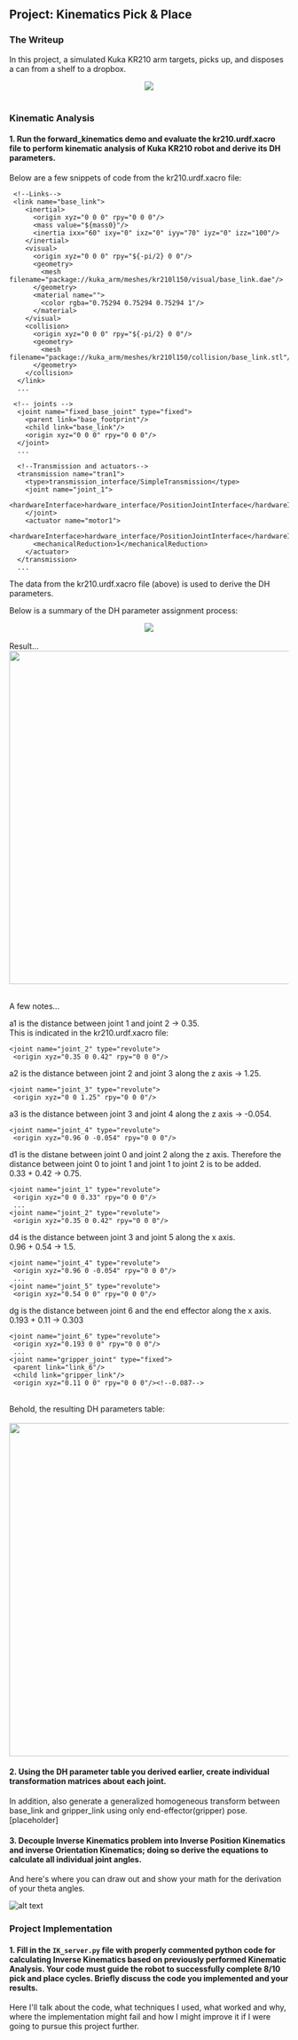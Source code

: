 ## Project: Kinematics Pick & Place
### The Writeup
In this project, a simulated Kuka KR210 arm targets, picks up, and disposes a can from a shelf to a dropbox.

<div align=center>
	<img src="misc_images/req-challenge.gif">
</div>
<br>

[//]: # (Image References)

[image1]: ./misc_images/misc1.png
[image2]: ./misc_images/misc3.png
[image3]: ./misc_images/misc2.png

### Kinematic Analysis
#### 1. Run the forward_kinematics demo and evaluate the kr210.urdf.xacro file to perform kinematic analysis of Kuka KR210 robot and derive its DH parameters.

Below are a few snippets of code from the kr210.urdf.xacro file:

```
 <!--Links-->
 <link name="base_link">
    <inertial>
      <origin xyz="0 0 0" rpy="0 0 0"/>
      <mass value="${mass0}"/>
      <inertia ixx="60" ixy="0" ixz="0" iyy="70" iyz="0" izz="100"/>
    </inertial>
    <visual>
      <origin xyz="0 0 0" rpy="${-pi/2} 0 0"/>
      <geometry>
        <mesh filename="package://kuka_arm/meshes/kr210l150/visual/base_link.dae"/>
      </geometry>
      <material name="">
        <color rgba="0.75294 0.75294 0.75294 1"/>
      </material>
    </visual>
    <collision>
      <origin xyz="0 0 0" rpy="${-pi/2} 0 0"/>
      <geometry>
        <mesh filename="package://kuka_arm/meshes/kr210l150/collision/base_link.stl"/>
      </geometry>
    </collision>
  </link>
  ...

 <!-- joints -->
  <joint name="fixed_base_joint" type="fixed">
    <parent link="base_footprint"/>
    <child link="base_link"/>
    <origin xyz="0 0 0" rpy="0 0 0"/>
  </joint>
  ...
  
  <!--Transmission and actuators-->
  <transmission name="tran1">
    <type>transmission_interface/SimpleTransmission</type>
    <joint name="joint_1">
      <hardwareInterface>hardware_interface/PositionJointInterface</hardwareInterface>
    </joint>
    <actuator name="motor1">
      <hardwareInterface>hardware_interface/PositionJointInterface</hardwareInterface>
      <mechanicalReduction>1</mechanicalReduction>
    </actuator>
  </transmission>
  ...
```
The data from the kr210.urdf.xacro file (above) is used to derive the DH parameters.


Below is a summary of the DH parameter assignment process:
<br>
<div align=center>
	<img src="misc_images/DH_assignment.png">
</div>
<br> 
Result...
<div align=center>
	<img src="misc_images/DHparamAssignment2.JPG" height="600">	
</div>
<br>

A few notes... <br>

a1 is the distance between joint 1 and joint 2 -> 0.35. <br>
This is indicated in the kr210.urdf.xacro file: <br>
```
<joint name="joint_2" type="revolute">
 <origin xyz="0.35 0 0.42" rpy="0 0 0"/>
 ```
a2 is the distance between joint 2 and joint 3 along the z axis -> 1.25.
```
<joint name="joint_3" type="revolute">
 <origin xyz="0 0 1.25" rpy="0 0 0"/>
``` 
a3 is the distance between joint 3 and joint 4 along the z axis -> -0.054.
```
<joint name="joint_4" type="revolute">
 <origin xyz="0.96 0 -0.054" rpy="0 0 0"/>
```
d1 is the distane between joint 0 and joint 2 along the z axis.  Therefore the distance between joint 0 to joint 1 and joint 1 to joint 2 is to be added. <br>
0.33 + 0.42 -> 0.75.
```
<joint name="joint_1" type="revolute">
 <origin xyz="0 0 0.33" rpy="0 0 0"/>
 ...
<joint name="joint_2" type="revolute">
 <origin xyz="0.35 0 0.42" rpy="0 0 0"/>
```
d4 is the distance between joint 3 and joint 5 along the x axis. <br>
0.96 + 0.54 -> 1.5.
```
<joint name="joint_4" type="revolute">
 <origin xyz="0.96 0 -0.054" rpy="0 0 0"/>
 ...
<joint name="joint_5" type="revolute">
 <origin xyz="0.54 0 0" rpy="0 0 0"/>
```
dg is the distance between joint 6 and the end effector along the x axis. <br>
0.193 + 0.11 -> 0.303
```
<joint name="joint_6" type="revolute">
 <origin xyz="0.193 0 0" rpy="0 0 0"/>
 ...
<joint name="gripper_joint" type="fixed">
 <parent link="link_6"/>
 <child link="gripper_link"/>
 <origin xyz="0.11 0 0" rpy="0 0 0"/><!--0.087-->
```

<br>
Behold, the resulting DH parameters table:
<br><br>
<div align=center>
	<img src="misc_images/DHparameters2.JPG" height="600">
</div>

#### 2. Using the DH parameter table you derived earlier, create individual transformation matrices about each joint. 




In addition, also generate a generalized homogeneous transform between base_link and gripper_link using only end-effector(gripper) pose.
<br>
[placeholder]
<br>


#### 3. Decouple Inverse Kinematics problem into Inverse Position Kinematics and inverse Orientation Kinematics; doing so derive the equations to calculate all individual joint angles.

And here's where you can draw out and show your math for the derivation of your theta angles. 

![alt text][image2]

### Project Implementation

#### 1. Fill in the `IK_server.py` file with properly commented python code for calculating Inverse Kinematics based on previously performed Kinematic Analysis. Your code must guide the robot to successfully complete 8/10 pick and place cycles. Briefly discuss the code you implemented and your results. 


Here I'll talk about the code, what techniques I used, what worked and why, where the implementation might fail and how I might improve it if I were going to pursue this project further.  

